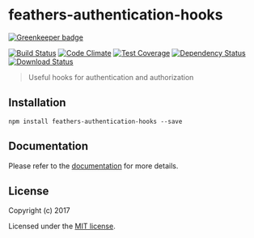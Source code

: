 # feathers-authentication-hooks

[![Greenkeeper badge](https://badges.greenkeeper.io/feathersjs/feathers-authentication-hooks.svg)](https://greenkeeper.io/)

[![Build Status](https://travis-ci.org/feathersjs/feathers-authentication-hooks.png?branch=master)](https://travis-ci.org/feathersjs/feathers-authentication-hooks)
[![Code Climate](https://codeclimate.com/github/feathersjs/feathers-authentication-hooks/badges/gpa.svg)](https://codeclimate.com/github/feathersjs/feathers-authentication-hooks)
[![Test Coverage](https://codeclimate.com/github/feathersjs/feathers-authentication-hooks/badges/coverage.svg)](https://codeclimate.com/github/feathersjs/feathers-authentication-hooks/coverage)
[![Dependency Status](https://img.shields.io/david/feathersjs/feathers-authentication-hooks.svg?style=flat-square)](https://david-dm.org/feathersjs/feathers-authentication-hooks)
[![Download Status](https://img.shields.io/npm/dm/feathers-authentication-hooks.svg?style=flat-square)](https://www.npmjs.com/package/feathers-authentication-hooks)

> Useful hooks for authentication and authorization

## Installation

```
npm install feathers-authentication-hooks --save
```

## Documentation

Please refer to the [documentation](https://docs.feathersjs.com/api/authentication/hooks.html) for more details.

## License

Copyright (c) 2017

Licensed under the [MIT license](LICENSE).
